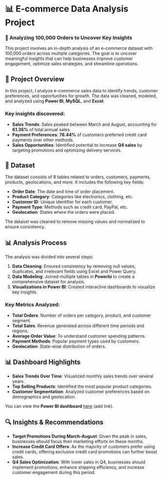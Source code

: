 # 📊 E-commerce Data Analysis Project

### 🛒 Analyzing 100,000 Orders to Uncover Key Insights

This project involves an in-depth analysis of an e-commerce dataset with 100,000 orders across multiple categories. The goal is to uncover meaningful insights that can help businesses improve customer engagement, optimize sales strategies, and streamline operations.

## 🚀 Project Overview

In this project, I analyze e-commerce sales data to identify trends, customer preferences, and opportunities for growth. The data was cleaned, modeled, and analyzed using **Power BI**, **MySQL**, and **Excel**.

### Key insights discovered:
- **Sales Trends**: Sales peaked between March and August, accounting for **61.36%** of total annual sales.
- **Payment Preferences**: **78.44%** of customers preferred credit card payments over other methods.
- **Sales Opportunities**: Identified potential to increase **Q4 sales** by targeting promotions and optimizing delivery services.

## 📑 Dataset

The dataset consists of 8 tables related to orders, customers, payments, products, geolocations, and more. It includes the following key fields:
- **Order Date**: The date and time of order placement.
- **Product Category**: Categories like electronics, clothing, etc.
- **Customer ID**: Unique identifier for each customer.
- **Payment Type**: Methods such as credit card, PayPal, etc.
- **Geolocation**: States where the orders were placed.

The dataset was cleaned to remove missing values and normalized to ensure consistency.

## 📊 Analysis Process

The analysis was divided into several steps:
1. **Data Cleaning**: Ensured consistency by removing null values, duplicates, and irrelevant fields using Excel and Power Query.
2. **Data Modeling**: Joined multiple tables in **Powerbi** to create a comprehensive dataset for analysis.
3. **Visualizations in Power BI**: Created interactive dashboards to visualize key insights.

### Key Metrics Analyzed:
- **Total Orders**: Number of orders per category, product, and customer segment.
- **Total Sales**: Revenue generated across different time periods and regions.
- **Average Order Value**: To understand customer spending patterns.
- **Payment Methods**: Popular payment types used by customers.
- **Geolocation**: State-wise distribution of orders.

## 📊 Dashboard Highlights

- **Sales Trends Over Time**: Visualized monthly sales trends over several years.
- **Top Selling Products**: Identified the most popular product categories.
- **Customer Segmentation**: Analyzed customer preferences based on demographics and geolocation.

You can view the **Power BI dashboard** [here](#) (add link).

## 🔍 Insights & Recommendations

- **Target Promotions During March-August**: Given the peak in sales, businesses should focus their marketing efforts on these months.
- **Increase Credit Card Offers**: As the majority of customers prefer using credit cards, offering exclusive credit card promotions can further boost sales.
- **Q4 Sales Optimization**: With lower sales in Q4, businesses should implement promotions, enhance shipping efficiency, and increase customer engagement during this period.


